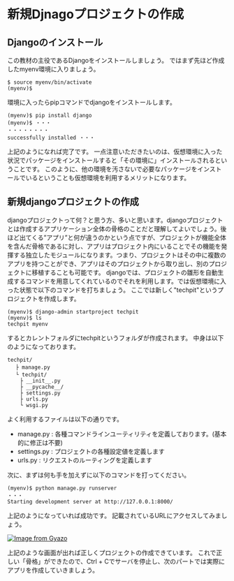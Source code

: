 # 新規Djnagoプロジェクトの作成

## Djangoのインストール
この教材の主役であるDjangoをインストールしましょう。
ではまず先ほど作成したmyenv環境に入りましょう。
```
$ source myenv/bin/activate
(myenv)$ 
```

環境に入ったらpipコマンドでdjangoをインストールします。
```
(myenv)$ pip install django
(myenv)$ ・・・
・・・・・・・・
successfully installed ・・・
```
上記のようになれば完了です。
一点注意いただきたいのは、仮想環境に入った状況でパッケージをインストールすると「その環境に」インストールされるということです。
このように、他の環境を汚さないで必要なパッケージをインストールでいるということも仮想環境を利用するメリットになります。

## 新規djangoプロジェクトの作成
djangoプロジェクトって何？と思う方、多いと思います。djangoプロジェクトとは作成するアプリケーション全体の骨格のことだと理解してよいでしょう。後ほど出てくる”アプリ”と何が違うのかという点ですが、プロジェクトが機能全体を含んだ骨格であるに対し、アプリはプロジェクト内にいることでその機能を発揮する独立したモジュールになります。つまり、プロジェクトはその中に複数のアプリを持つことができ、アプリはそのプロジェクトから取り出し、別のプロジェクトに移植することも可能です。
djangoでは、プロジェクトの雛形を自動生成するコマンドを用意してくれているのでそれを利用します。では仮想環境に入った状態で以下のコマンドを打ちましょう。
ここでは新しく"techpit"というプロジェクトを作成します。

```
(myenv)$ django-admin startproject techpit
(myenv)$ ls
techpit myenv
```
するとカレントフォルダにtechpitというフォルダが作成されます。
中身は以下のようになっております。
```
techpit/
　 ├ manage.py
　 └ techpit/
    ├ __init__.py
    ├ __pycache__/
    ├ settings.py
    ├ urls.py
    └ wsgi.py
```
よく利用するファイルは以下の通りです。
* manage.py : 各種コマンドラインユーティリティを定義しております。(基本的に修正は不要)
* settings.py : プロジェクトの各種設定値を定義します
* urls.py : リクエストのルーティングを定義します

次に、まずは何も手を加えずに以下のコマンドを打ってください。
```
(myenv)$ python manage.py runserver
・・・
Starting development server at http://127.0.0.1:8000/
```
上記のようになっていれば成功です。
記載されているURLにアクセスしてみましょう。

[![Image from Gyazo](https://i.gyazo.com/145c3e4db239bc2ce39dbacd70694e7b.png)](https://gyazo.com/145c3e4db239bc2ce39dbacd70694e7b)

上記のような画面が出れば正しくプロジェクトの作成できています。
これで正しい「骨格」ができたので、Ctrl + Cでサーバを停止し、次のパートでは実際にアプリを作成していきましょう。

